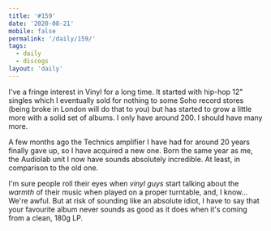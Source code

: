 ```yaml
---
title: '#159'
date: '2020-08-21'
mobile: false
permalink: '/daily/159/'
tags:
  - daily
  - discogs
layout: 'daily'
---
```


I've a fringe interest in Vinyl for a long time. It started with hip-hop 12" singles which I eventually sold for nothing to some Soho record stores (being broke in London will do that to you) but has started to grow a little more with a solid set of albums. I only have around 200. I should have many more.

A few months ago the Technics amplifier I have had for around 20 years finally gave up, so I have acquired a new one. Born the same year as me, the Audiolab unit I now have sounds absolutely incredible. At least, in comparison to the old one.

I'm sure people roll their eyes when _vinyl guys_ start talking about the _warmth_ of their music when played on a proper turntable, and, I know... We're awful. But at risk of sounding like an absolute idiot, I have to say that your favourite album never sounds as good as it does when it's coming from a clean, 180g LP.
